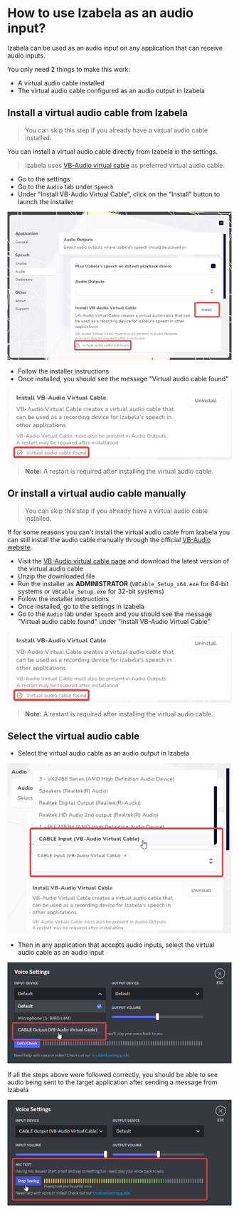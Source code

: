# How to use Izabela as an audio input?

Izabela can be used as an audio input on any application that can receive audio inputs.

You only need 2 things to make this work:

- A virtual audio cable installed
- The virtual audio cable configured as an audio output in Izabela

## Install a virtual audio cable from Izabela

> You can skip this step if you already have a virtual audio cable installed.

You can install a virtual audio cable directly from Izabela in the settings.
> Izabela uses [VB-Audio virtual cable](https://vb-audio.com/Cable/index.htm) as preferred virtual audio cable.

- Go to the settings
- Go to the `Audio` tab under `Speech`
- Under "Install VB-Audio Virtual Cable", click on the "Install" button to launch the installer

![](https://github.com/nature-heart-software/izabela/blob/dev/assets/install-vac.png?raw=true)

- Follow the installer instructions
- Once installed, you should see the message "Virtual audio cable found"

![](https://github.com/nature-heart-software/izabela/blob/dev/assets/vac-installed.png?raw=true)

> **Note:** A restart is required after installing the virtual audio cable.

## Or install a virtual audio cable manually

> You can skip this step if you already have a virtual audio cable installed.

If for some reasons you can't install the virtual audio cable from Izabela you can still install the audio cable
manually through the official [VB-Audio website](https://vb-audio.com/index.htm).

* Visit the [VB-Audio virtual cable page](https://vb-audio.com/Cable/index.htm) and download the latest version of the
  virtual
  audio cable
* Unzip the downloaded file
* Run the installer as **ADMINISTRATOR** (`VBCable_Setup_x64.exe` for 64-bit systems or `VBCable_Setup.exe` for 32-bit
  systems)
* Follow the installer instructions
* Once installed, go to the settings in Izabela
* Go to the `Audio` tab under `Speech` and you should see the message "Virtual audio cable found" under "Install
  VB-Audio Virtual Cable"

![](https://github.com/nature-heart-software/izabela/blob/dev/assets/vac-installed.png?raw=true)

> **Note:** A restart is required after installing the virtual audio cable.

## Select the virtual audio cable

- Select the virtual audio cable as an audio output in Izabela

![](https://github.com/nature-heart-software/izabela/blob/dev/assets/select-vac.png?raw=true)

- Then in any application that accepts audio inputs, select the virtual audio cable as an audio input

![](https://github.com/nature-heart-software/izabela/blob/dev/assets/select-audio-input.png?raw=true)

If all the steps above were followed correctly, you should be able to see audio being sent to the target application
after sending a message from Izabela

![](https://github.com/nature-heart-software/izabela/blob/dev/assets/mic-test.png?raw=true)

